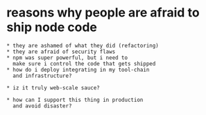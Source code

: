
  # reasons why people are afraid to ship node code

    * they are ashamed of what they did (refactoring)
    * they are afraid of security flaws
    * npm was super powerful, but i need to
      make sure i control the code that gets shipped
    * how do i deploy integrating in my tool-chain
      and infrastructure?

    * iz it truly web-scale sauce?

    * how can I support this thing in production
      and avoid disaster?




